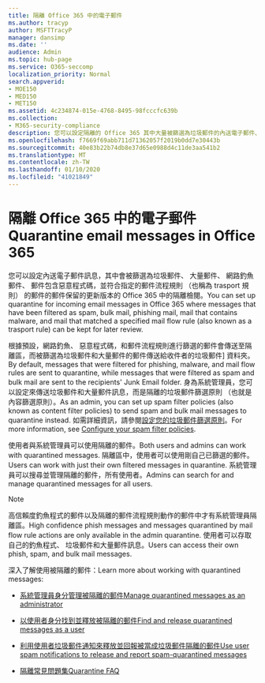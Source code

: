 ```yaml
---
title: 隔離 Office 365 中的電子郵件
ms.author: tracyp
author: MSFTTracyP
manager: dansimp
ms.date: ''
audience: Admin
ms.topic: hub-page
ms.service: O365-seccomp
localization_priority: Normal
search.appverid:
- MOE150
- MED150
- MET150
ms.assetid: 4c234874-015e-4768-8495-98fcccfc639b
ms.collection:
- M365-security-compliance
description: 您可以設定隔離的 Office 365 其中大量被篩選為垃圾郵件的內送電子郵件、 網路釣魚郵件中的內送電子郵件和惡意程式碼可以保留供日後檢閱。
ms.openlocfilehash: f7669f69abb711d71362057f2019b0dd7e30443b
ms.sourcegitcommit: 40e83b22b74db8e37d65e0988d4c11de3aa541b2
ms.translationtype: MT
ms.contentlocale: zh-TW
ms.lasthandoff: 01/10/2020
ms.locfileid: "41021849"
---
```

# <a name="quarantine-email-messages-in-office-365"></a><span data-ttu-id="9335e-103">隔離 Office 365 中的電子郵件</span><span class="sxs-lookup"><span data-stu-id="9335e-103">Quarantine email messages in Office 365</span></span>

<span data-ttu-id="9335e-104">您可以設定內送電子郵件訊息，其中會被篩選為垃圾郵件、 大量郵件、 網路釣魚郵件、 郵件包含惡意程式碼，並符合指定的郵件流程規則 （也稱為 trasport 規則） 的郵件的郵件保留的更新版本的 Office 365 中的隔離檢閱。</span><span class="sxs-lookup"><span data-stu-id="9335e-104">You can set up quarantine for incoming email messages in Office 365 where messages that have been filtered as spam, bulk mail, phishing mail, mail that contains malware, and mail that matched a specified mail flow rule (also known as a trasport rule) can be kept for later review.</span></span>
  
<span data-ttu-id="9335e-105">根據預設，網路釣魚、 惡意程式碼，和郵件流程規則進行篩選的郵件會傳送至隔離區，而被篩選為垃圾郵件和大量郵件的郵件傳送給收件者的垃圾郵件] 資料夾。</span><span class="sxs-lookup"><span data-stu-id="9335e-105">By default, messages that were filtered for phishing, malware, and mail flow rules are sent to quarantine, while messages that were filtered as spam and bulk mail are sent to the recipients' Junk Email folder.</span></span> <span data-ttu-id="9335e-106">身為系統管理員，您可以設定來傳送垃圾郵件和大量郵件訊息，而是隔離的垃圾郵件篩選原則 （也就是內容篩選原則）。</span><span class="sxs-lookup"><span data-stu-id="9335e-106">As an admin, you can set up spam filter policies (also known as content filter policies) to send spam and bulk mail messages to quarantine instead.</span></span> <span data-ttu-id="9335e-107">如需詳細資訊，請參閱[設定您的垃圾郵件篩選原則](configure-your-spam-filter-policies.md)。</span><span class="sxs-lookup"><span data-stu-id="9335e-107">For more information, see [Configure your spam filter policies](configure-your-spam-filter-policies.md).</span></span>
  
<span data-ttu-id="9335e-108">使用者與系統管理員可以使用隔離的郵件。</span><span class="sxs-lookup"><span data-stu-id="9335e-108">Both users and admins can work with quarantined messages.</span></span> <span data-ttu-id="9335e-109">隔離區中，使用者可以使用剛自己已篩選的郵件。</span><span class="sxs-lookup"><span data-stu-id="9335e-109">Users can work with just their own filtered messages in quarantine.</span></span> <span data-ttu-id="9335e-110">系統管理員可以搜尋並管理隔離的郵件，所有使用者。</span><span class="sxs-lookup"><span data-stu-id="9335e-110">Admins can search for and manage quarantined messages for all users.</span></span>

> [!NOTE]
> <span data-ttu-id="9335e-111">高信賴度釣魚程式的郵件以及隔離的郵件流程規則動作的郵件中才有系統管理員隔離區。</span><span class="sxs-lookup"><span data-stu-id="9335e-111">High confidence phish messages and messages quarantined by mail flow rule actions are only available in the admin quarantine.</span></span> <span data-ttu-id="9335e-112">使用者可以存取自己的釣魚程式、 垃圾郵件和大量郵件訊息。</span><span class="sxs-lookup"><span data-stu-id="9335e-112">Users can access their own phish, spam, and bulk mail messages.</span></span> 
  
<span data-ttu-id="9335e-113">深入了解使用被隔離的郵件：</span><span class="sxs-lookup"><span data-stu-id="9335e-113">Learn more about working with quarantined messages:</span></span>
  
- [<span data-ttu-id="9335e-114">系統管理員身分管理被隔離的郵件</span><span class="sxs-lookup"><span data-stu-id="9335e-114">Manage quarantined messages as an administrator</span></span>](manage-quarantined-messages-and-files.md)

- [<span data-ttu-id="9335e-115">以使用者身分找到並釋放被隔離的郵件</span><span class="sxs-lookup"><span data-stu-id="9335e-115">Find and release quarantined messages as a user</span></span>](find-and-release-quarantined-messages-as-a-user.md)

- [<span data-ttu-id="9335e-116">利用使用者垃圾郵件通知來釋放並回報被當成垃圾郵件隔離的郵件</span><span class="sxs-lookup"><span data-stu-id="9335e-116">Use user spam notifications to release and report spam-quarantined messages</span></span>](use-spam-notifications-to-release-and-report-quarantined-messages.md)

- [<span data-ttu-id="9335e-117">隔離常見問題集</span><span class="sxs-lookup"><span data-stu-id="9335e-117">Quarantine FAQ</span></span>](quarantine-faq.md)
